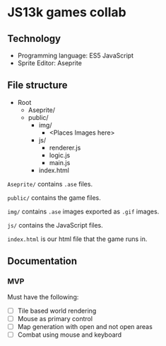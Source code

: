 # JS13k games collab

## Technology

- Programming language: ES5 JavaScript
- Sprite Editor: Aseprite

## File structure

- Root
    - Aseprite/
    - public/
        - img/
            - \<Places Images here\>
        - js/
            - renderer.js
            - logic.js
            - main.js
        - index.html

`Aseprite/` contains `.ase` files.

`public/` contains the game files.

`img/` contains `.ase` images exported as `.gif` images.

`js/` contains the JavaScript files.

`index.html` is our html file that the game runs in.

## Documentation

### MVP

Must have the following:

- [ ] Tile based world rendering
- [ ] Mouse as primary control
- [ ] Map generation with open and not open areas
- [ ] Combat using mouse and keyboard